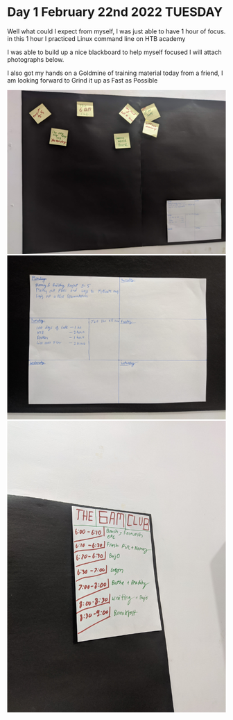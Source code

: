 # Day 1 February 22nd 2022 TUESDAY

Well what could I expect from myself, I was just able to have 1 hour of focus.
in this 1 hour I practiced Linux command line on HTB academy

I was able to build up a nice blackboard to help myself focused I will attach photographs below.

I also got my hands on a Goldmine of training material today from a friend, I am looking forward to Grind it up as Fast as Possible

![Blackboard](IMG_20220222_142305.jpg)
![Blackboard](IMG_20220222_142338.jpg)
![Blackboard](IMG_20220222_142341.jpg)